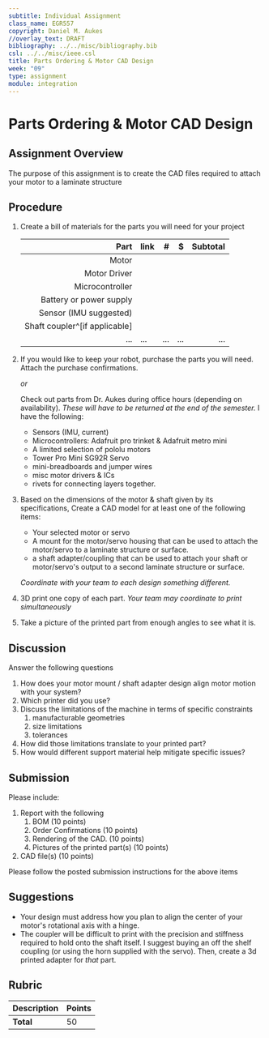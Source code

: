 ```yaml
---
subtitle: Individual Assignment
class_name: EGR557
copyright: Daniel M. Aukes
//overlay_text: DRAFT
bibliography: ../../misc/bibliography.bib
csl: ../../misc/ieee.csl
title: Parts Ordering & Motor CAD Design
week: "09"
type: assignment
module: integration
---
```

# Parts Ordering & Motor CAD Design

## Assignment Overview

The purpose of this assignment is to create the CAD files required to attach your motor to a laminate structure

<!--    _or_

Create a [purchase request](https://docs.google.com/spreadsheets/d/1XGABflngDm9pnT4Y2ZsaNEj7gaVFpzJx-ElOVa_qQKc/edit?usp=sharing) for the motors you would like to order.
-->    

## Procedure

1. Create a bill of materials for the parts you will need for your project

    |                          Part | link |   # |   $ | Subtotal |
    |------------------------------:|:-----|----:|----:|---------:|
    |                         Motor |      |     |     |          |
    |                  Motor Driver |      |     |     |          |
    |               Microcontroller |      |     |     |          |
    |       Battery or power supply |      |     |     |          |
    |        Sensor (IMU suggested) |      |     |     |          |
    | Shaft coupler^[if applicable] |      |     |     |          |
    |                           ... | ...  | ... | ... |      ... |

1. If you would like to keep your robot, purchase the parts you will need.  Attach the purchase confirmations.

    _or_
    
    Check out parts from Dr. Aukes during office hours  (depending on availability).  _These will have to be returned at the end of the semester._  I have the following:
    
    * Sensors (IMU, current)
    * Microcontrollers: Adafruit pro trinket & Adafruit metro mini
    * A limited selection of pololu motors
    * Tower Pro Mini SG92R Servo    
    * mini-breadboards and jumper wires
    * misc motor drivers & ICs
    * rivets for connecting layers together.

1. Based on the dimensions of the motor & shaft given by its specifications, Create a CAD model for at least one of the following items:
    * Your selected motor or servo
    * A mount for the motor/servo housing that can be used to attach the motor/servo to a laminate structure or surface.
    * a shaft adapter/coupling that can be used to attach your shaft or motor/servo's output to a second laminate structure or surface.  
 
    _Coordinate with your team to each design something different._
    
1. 3D print one copy of each part.  _Your team may coordinate to print simultaneously_
1. Take a picture of the printed part from enough angles to see what it is.
<!--1. Bring to class.-->

## Discussion

Answer the following questions

1. How does your motor mount / shaft adapter design align motor motion with your system?
1. Which printer did you use?
1. Discuss the limitations of the machine in terms of specific constraints
    1. manufacturable geometries
    1. size limitations
    1. tolerances
1. How did those limitations translate to your printed part?
1. How would different support material help mitigate specific issues?

## Submission

Please include:

1. Report with the following
    1. BOM (10 points)
    1. Order Confirmations  (10 points)
    1. Rendering of the CAD. (10 points)
    1. Pictures of the printed part(s) (10 points)
1. CAD file(s) (10 points)

Please follow the posted submission instructions for the above items

## Suggestions

* Your design must address how you plan to align the center of your motor's rotational axis with a hinge.
* The coupler will be difficult to print with the precision and stiffness required to hold onto the shaft itself.  I suggest buying an off the shelf coupling (or using the horn supplied with the servo). Then, create a 3d printed adapter for _that_ part.


## Rubric

| Description | Points |
|:------------|:-------|
| **Total**   | 50     |

<!--
| CAD         |        |
| Pictures    |        |
| Report      |        |
-->